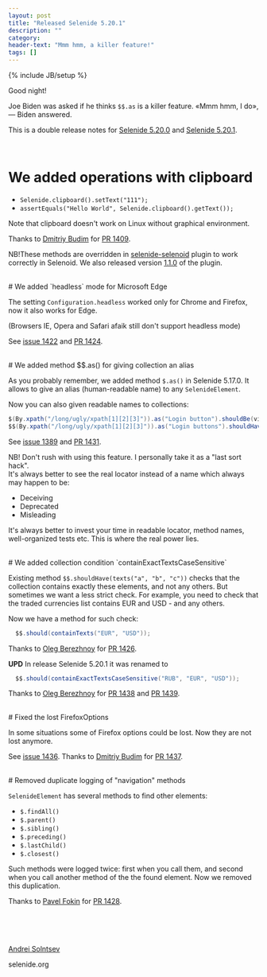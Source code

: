 ```yaml
---
layout: post
title: "Released Selenide 5.20.1"
description: ""
category:
header-text: "Mmm hmm, a killer feature!"
tags: []
---
```

{% include JB/setup %}

Good night!  

Joe Biden was asked if he thinks `$$.as` is a killer feature. «Mmm hmm, I do», — Biden answered.

This is a double release notes for [Selenide 5.20.0](https://github.com/selenide/selenide/milestone/118?closed=1) and 
[Selenide 5.20.1](https://github.com/selenide/selenide/milestone/119?closed=1).


<br>

# We added operations with clipboard

* `Selenide.clipboard().setText("111");`
* `assertEquals("Hello World", Selenide.clipboard().getText());`

Note that clipboard doesn't work on Linux without graphical environment. 

Thanks to [Dmitriy Budim](https://github.com/dbudim) for [PR 1409](https://github.com/selenide/selenide/pull/1409). 

NB!These methods are overridden in [selenide-selenoid](https://github.com/selenide/selenide-selenoid) plugin to work correctly in Selenoid. 
We also released version [1.1.0](https://github.com/selenide/selenide-selenoid/releases/tag/v1.1.0) of the plugin. 

<br>
# We added `headless` mode for Microsoft Edge

The setting `Configuration.headless` worked only for Chrome and Firefox, now it also works for Edge.  

(Browsers IE, Opera and Safari afaik still don't support headless mode) 

See [issue 1422](https://github.com/selenide/selenide/issues/1422) 
and [PR 1424](https://github.com/selenide/selenide/pull/1424).

<br>
# We added method $$.as() for giving collection an alias

As you probably remember, we added method `$.as()` in Selenide 5.17.0. It allows to give an alias (human-readable name) to any `SelenideElement`. 

Now you can also given readable names to collections:

```java
$(By.xpath("/long/ugly/xpath[1][2][3]")).as("Login button").shouldBe(visible);
$$(By.xpath("/long/ugly/xpath[1][2][3]")).as("Login buttons").shouldHave(size(2));
```

See [issue 1389](https://github.com/selenide/selenide/issues/1389)
and [PR 1431](https://github.com/selenide/selenide/pull/1431). 

NB! Don't rush with using this feature. I personally take it as a "last sort hack".  
It's always better to see the real locator instead of a name which always may happen to be:
* Deceiving
* Deprecated
* Misleading

It's always better to invest your time in readable locator, method names, well-organized tests etc.
This is where the real power lies.


<br>
# We added collection condition `containExactTextsCaseSensitive`

Existing method `$$.shouldHave(texts("a", "b", "c"))` checks that the collection contains exactly these elements, and not any others. 
But sometimes we want a less strict check. For example, you need to check that the traded currencies list contains EUR and USD - and any others. 

Now we have a method for such check:

```java
  $$.should(containTexts("EUR", "USD"));
```

Thanks to [Oleg Berezhnoy](https://github.com/bereg2k) for [PR 1426](https://github.com/selenide/selenide/pull/1426). 

**UPD** In release Selenide 5.20.1 it was renamed to 

```java
  $$.should(containExactTextsCaseSensitive("RUB", "EUR", "USD"));
```

Thanks to [Oleg Berezhnoy](https://github.com/bereg2k) for [PR 1438](https://github.com/selenide/selenide/pull/1438) and [PR 1439](https://github.com/selenide/selenide/pull/1439).


<br>
# Fixed the lost FirefoxOptions

In some situations some of Firefox options could be lost. Now they are not lost anymore.  

See [issue 1436](https://github.com/selenide/selenide/issues/1436).
Thanks to [Dmitriy Budim](https://github.com/dbudim) for [PR 1437](https://github.com/selenide/selenide/pull/1437). 

<br>
# Removed duplicate logging of "navigation" methods

`SelenideElement` has several methods to find other elements: 
* `$.findAll()`
* `$.parent()`
* `$.sibling()`
* `$.preceding()`
* `$.lastChild()`
* `$.closest()`

Such methods were logged twice: first when you call them, and second when you call another method of the the found element. 
Now we removed this duplication.

Thanks to [Pavel Fokin](https://github.com/fokinp) for [PR 1428](https://github.com/selenide/selenide/pull/1428). 

<br/>


<br>


<br>

[Andrei Solntsev](http://asolntsev.github.io/)

selenide.org